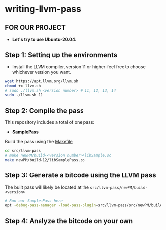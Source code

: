 # writing-llvm-pass

## FOR OUR PROJECT
- **Let's try to use Ubuntu-20.04.**

## Step 1: Setting up the environments
- Install the LLVM compiler, version 11 or higher-feel free to choose whichever version you want.
```bash
wget https://apt.llvm.org/llvm.sh
chmod +x llvm.sh
# sudo ./llvm.sh <version number> # 11, 12, 13, 14
sudo ./llvm.sh 12
```

## Step 2: Compile the pass
This repository includes a total of one pass:
- **[SamplePass](src/llvm-pass/newPM/SamplePass.cpp)**

Build the pass using the [Makefile](src/llvm-pass/Makefile)

```bash
cd src/llvm-pass
# make newPM/build-<version number>/libSample.so
make newPM/build-12/libSamplePass.so
```

## Step 3: Generate a bitcode using the LLVM pass
The built pass will likely be located at the `src/llvm-pass/newPM/build-<version>`

```bash
# Run our SamplenPass here
opt -debug-pass-manager -load-pass-plugin=src/llvm-pass/src/newPM/build-<version>/libSample.so -passes=SamplePass <input file> -o <output file>
```

## Step 4: Analyze the bitcode on your own